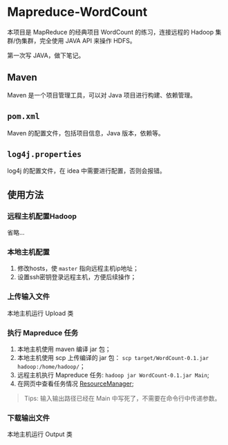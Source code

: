 # Mapreduce-WordCount

本项目是 MapReduce 的经典项目 WordCount 的练习，连接远程的 Hadoop 集群/伪集群，完全使用 JAVA API 来操作 HDFS。

第一次写 JAVA，做下笔记。

## Maven

Maven 是一个项目管理工具，可以对 Java 项目进行构建、依赖管理。

## `pom.xml`

Maven 的配置文件，包括项目信息，Java 版本，依赖等。

## `log4j.properties`

log4j 的配置文件，在 idea 中需要进行配置，否则会报错。

## 使用方法

### 远程主机配置Hadoop

省略...

### 本地主机配置

1. 修改hosts，使 `master` 指向远程主机ip地址；
2. 设置ssh密钥登录远程主机，方便后续操作；

### 上传输入文件

本地主机运行 Upload 类

### 执行 Mapreduce 任务

1. 本地主机使用 maven 编译 jar 包；
2. 本地主机使用 scp 上传编译的 jar 包： `scp target/WordCount-0.1.jar hadoop:/home/hadoop/`；
3. 远程主机执行 Mapreduce 任务: `hadoop jar WordCount-0.1.jar Main`;
4. 在网页中查看任务情况 [ResourceManager](http://master:8088);

> Tips: 输入输出路径已经在 Main 中写死了，不需要在命令行中传递参数。

### 下载输出文件

本地主机运行 Output 类
